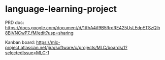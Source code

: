# language-learning-project

PRD doc: https://docs.google.com/document/d/1tfhA4if9B5RrdRE425UsLEdpETSzQlh8BlVNCwP7_fM/edit?usp=sharing

Kanban board: https://mlc-project.atlassian.net/jira/software/c/projects/MLC/boards/1?selectedIssue=MLC-1
